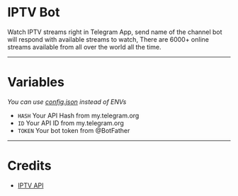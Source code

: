 # IPTV Bot

Watch IPTV streams right in Telegram App, send name of the channel bot will respond with available streams to watch, There are 6000+ online streams available from all over the world all the time.

---

# Variables 

_You can use [config.json](https://github.com/bipinkrish/IPTV-Bot/blob/master/config.json) instead of ENVs_

- `HASH` Your API Hash from my.telegram.org
- `ID` Your API ID from my.telegram.org
- `TOKEN` Your bot token from @BotFather

---

# Credits

* [IPTV API](https://github.com/iptv-org/api)